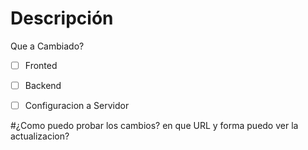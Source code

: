 # Descripción 
Que a Cambiado?

- [ ]  Fronted
- [ ]  Backend
- [ ] Configuracion a Servidor


#¿Como puedo probar los cambios?
en que URL y forma puedo ver la actualizacion?
